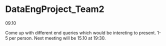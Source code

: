 # DataEngProject_Team2

09.10

Come up with different end queries which would be intereting to present. 1-5 per person.
Next meeting will be 15.10 at 19:30.
